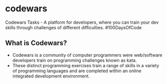 # codewars
Codewars Tasks - A platform for developers, where you can train your dev skills through challenges of different difficulties. #100DaysOfCode

## What is Codewars?
- Codewars is a community of computer programmers were web/software developers train on programming challenges known as kata.
- These distinct programming exercises train a range of skills in a variety of programming languages and are completed within an online integrated development environment.

